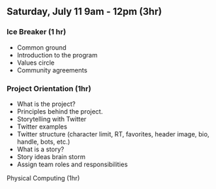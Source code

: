 ## Saturday, July 11 9am - 12pm (3hr)

### Ice Breaker (1 hr)
- Common ground
- Introduction to the program
- Values circle
- Community agreements

### Project Orientation (1hr)
- What is the project?
- Principles behind the project.
- Storytelling with Twitter
- Twitter examples
- Twitter structure (character limit, RT, favorites, header image, bio, handle, bots, etc.)
- What is a story?
- Story ideas brain storm
- Assign team roles and responsibilities

Physical Computing (1hr)

